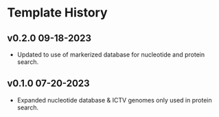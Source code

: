 
# Template History #

## v0.2.0 09-18-2023 ##

* Updated to use of markerized database for nucleotide and protein search.

## v0.1.0 07-20-2023 ##

* Expanded nucleotide database & ICTV genomes only used in protein search.
